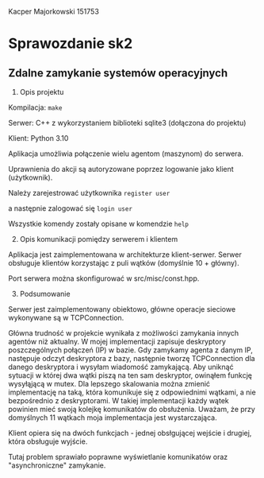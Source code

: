 Kacper Majorkowski 151753

# Sprawozdanie sk2
## Zdalne zamykanie systemów operacyjnych

1. Opis projektu

Kompilacja: `make`

Serwer: C++ z wykorzystaniem biblioteki sqlite3 (dołączona do projektu)

Klient: Python 3.10

Aplikacja umożliwia połączenie wielu agentom (maszynom) do serwera.

Uprawnienia do akcji są autoryzowane poprzez logowanie jako klient (użytkownik).

Należy zarejestrować użytkownika `register user`

a następnie zalogować się `login user`

Wszystkie komendy zostały opisane w komendzie `help`

2. Opis komunikacji pomiędzy serwerem i klientem

Aplikacja jest zaimplementowana w architekturze klient-serwer.
Serwer obsługuje klientów korzystając z puli wątków (domyślnie 10 + główny).

Port serwera można skonfigurować w src/misc/const.hpp.

3. Podsumowanie

Serwer jest zaimplementowany obiektowo, główne operacje sieciowe wykonywane są w TCPConnection.

Główna trudność w projekcie wynikała z możliwości zamykania innych agentów niż aktualny.
W mojej implementacji zapisuje deskryptory poszczególnych połączeń (IP) w bazie.
Gdy zamykamy agenta z danym IP, następuje odczyt deskryptora z bazy, następnie tworzę TCPConnection dla danego deskryptora i wysyłam wiadomość zamykającą.
Aby uniknąć sytuacji w której dwa wątki piszą na ten sam deskryptor, owinąłem funkcję wysyłąjącą w mutex.
Dla lepszego skalowania można zmienić implementację na taką, która komunikuje się z odpowiednimi wątkami, a nie bezpośrednio z deskryptorami.
W takiej implementacji każdy wątek powinien mieć swoją kolejkę komunikatów do obsłużenia.
Uważam, że przy domyślnych 11 wątkach moja implementacja jest wystarczająca.

Klient opiera się na dwóch funkcjach - jednej obsłgującej wejście i drugiej, która obsługuje wyjście.

Tutaj problem sprawiało poprawne wyświetlanie komunikatów oraz "asynchroniczne" zamykanie.
